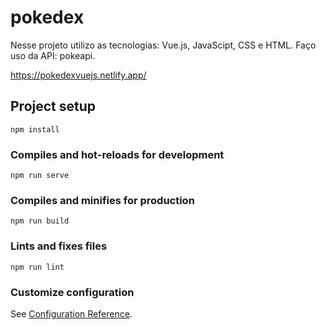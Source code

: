 # pokedex

Nesse projeto utilizo as tecnologias: Vue.js, JavaScipt, CSS e HTML.
Faço uso da API: pokeapi.

https://pokedexvuejs.netlify.app/


## Project setup
```
npm install
```

### Compiles and hot-reloads for development
```
npm run serve
```

### Compiles and minifies for production
```
npm run build
```

### Lints and fixes files
```
npm run lint
```

### Customize configuration
See [Configuration Reference](https://cli.vuejs.org/config/).
